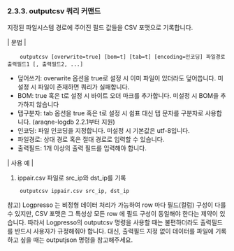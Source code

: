 ### 2.3.3. outputcsv 쿼리 커맨드

지정된 파일시스템 경로에 주어진 필드 값들을 CSV 포맷으로 기록합니다.

\| 문법 \|

~~~~
	outputcsv [overwrite=true] [bom=t] [tab=t] [encoding=인코딩] 파일경로 출력필드1 [, 출력필드2, ...]
~~~~

 * 덮어쓰기: overwrite 옵션을 true로 설정 시 이미 파일이 있더라도 덮어씁니다. 미설정 시 파일이 존재하면 쿼리가 실패합니다.
 * BOM: true 혹은 t로 설정 시 바이트 오더 마크를 추가합니다. 미설정 시 BOM을 추가하지 않습니다
 * 탭구분자: tab 옵션을 true 혹은 t로 설정 시 쉼표 대신 탭 문자를 구분자로 사용합니다. (araqne-logdb 2.2.1부터 지원)
 * 인코딩: 파일 인코딩을 지정합니다. 미설정 시 기본값은 utf-8입니다.
 * 파일경로: 상대 경로 혹은 절대 경로로 입력할 수 있습니다.
 * 출력필드: 1개 이상의 출력 필드를 입력해야 합니다.

\| 사용 예 \|

1) ippair.csv 파일로 src_ip와 dst_ip를 기록

~~~
	outputcsv ippair.csv src_ip, dst_ip
~~~

참고) Logpresso 는 비정형 데이터 처리가 가능하여 row 마다 필드(컬럼) 구성이 다를 수 있지만, CSV 포맷은 그 특성상 모든 row 에 필드 구성이 동일해야 한다는 제약이 있습니다. 따라서 Logpresso의 outputcsv 명령을 사용할 때는 불편하더라도 출력필드를 반드시 사용자가 규정해줘야 합니다. 대신, 출력필드 지정 없이 데이터를 파일에 기록하고 싶을 때는 outputjson 명령을 참고해주세요.

